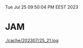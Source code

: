 Tue Jul 25 09:50:04 PM EEST 2023
# JAM
<a href='./cache/202307/25_21.log'>./cache/202307/25_21.log</a>
